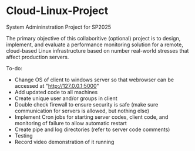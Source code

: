# Cloud-Linux-Project
System Admininstration Project for SP2025

The primary objective of this collaboritive (optional) project is to design, implement, and
evaluate a performance monitoring solution for a remote, cloud-based Linux
infrastructure based on number real-world stresses that affect production servers.

To-do:
- Change OS of client to windows server so that webrowser can be accessed at "http://127.0.0.1:5000"
- Add updated code to all machines
- Create unique user and/or groups in client
- Double check firewall to ensure security is safe (make sure communication for servers is allowed, but nothing else)
- Implement Cron jobs for starting server codes, client code, and monitoring of failure to allow automatic restart
- Create pipe and log directories (refer to server code comments)
- Testing
- Record video demonstration of it running
